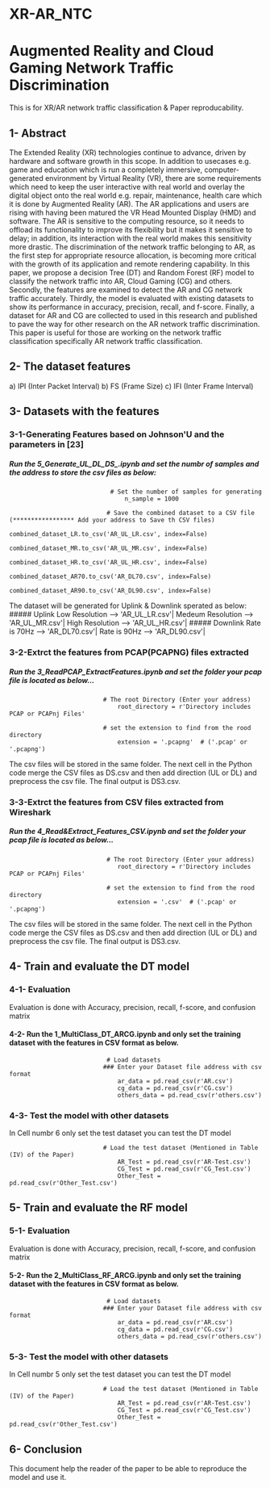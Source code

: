 # XR-AR_NTC
# Augmented Reality and Cloud Gaming Network Traffic Discrimination
This is for XR/AR network traffic classification & Paper reproducability.
## 1- Abstract
The Extended Reality (XR) technologies continue to advance, driven by hardware and software growth in this scope. In addition to usecases e.g. game and education which is run a completely immersive, computer-generated environment by Virtual Reality (VR), there are some requirements which need to keep the user interactive with real world and overlay the digital object onto the real world e.g. repair, maintenance, health care which it is done by Augmented Reality (AR). The AR applications and users are rising with having been matured the VR Head Mounted Display (HMD) and software. The AR is sensitive to the computing resource, so it needs to offload its functionality to improve its flexibility but it makes it sensitive to delay; in addition, its  interaction with the real world makes this sensitivity more drastic. The discrimination of the network traffic belonging to AR, as the first step for appropriate resource allocation, is becoming more critical with the growth of its application and remote rendering capability.  In this paper, we propose a decision Tree (DT) and Random Forest (RF) model to classify the network traffic into AR, Cloud Gaming (CG) and others. Secondly, the features are examined to detect the AR and CG network traffic accurately. Thirdly, the model is evaluated with existing datasets to show its performance in accuracy, precision, recall, and f-score. Finally, a dataset for AR and CG are collected to used in this research and published to pave the way for other research on the AR network traffic discrimination. This paper is useful for those are working on the network traffic classification specifically AR network traffic classification.
## 2- The dataset features
a) IPI (Inter Packet Interval)
b) FS (Frame Size)
c) IFI (Inter Frame Interval)
## 3- Datasets with the features
### 3-1-Generating Features based on Johnson'U and the parameters in [23]
##### Run the 5_Generate_UL_DL_DS_.ipynb and set the numbr of samples and the address to store the csv files as below:

                                # Set the number of samples for generating
                                    n_sample = 1000
                                    
                               # Save the combined dataset to a CSV file (***************** Add your address to Save th CSV files)
                                    combined_dataset_LR.to_csv('AR_UL_LR.csv', index=False)
                                    combined_dataset_MR.to_csv('AR_UL_MR.csv', index=False)
                                    combined_dataset_HR.to_csv('AR_UL_HR.csv', index=False)
                                    combined_dataset_AR70.to_csv('AR_DL70.csv', index=False)
                                    combined_dataset_AR90.to_csv('AR_DL90.csv', index=False)
  The dataset will be generated for Uplink & Downlink sperated as below:
                                #####               Uplink 
                                          Low Resolution    --> 'AR_UL_LR.csv'|
                                          Medeum Resolution --> 'AR_UL_MR.csv'|
                                          High Resolution   --> 'AR_UL_HR.csv'|
                                #####               Downlink 
                                          Rate is 70Hz --> 'AR_DL70.csv'|
                                          Rate is 90Hz --> 'AR_DL90.csv'|
  

### 3-2-Extrct the features from PCAP(PCAPNG) files extracted
##### Run the 3_ReadPCAP_ExtractFeatures.ipynb and set the folder your pcap file is located as below...

                              # The root Directory (Enter your address)
                                  root_directory = r'Directory includes PCAP or PCAPnj Files'

                              # set the extension to find from the rood directory
                                  extension = '.pcapng'  # ('.pcap' or '.pcapng')
The csv files will be stored in the same folder. The next cell in the Python code merge the CSV files 
as DS.csv and then add direction (UL or DL) and preprocess the csv file. The final output is DS3.csv. 

### 3-3-Extrct the features from CSV files extracted from Wireshark
##### Run the 4_Read&Extract_Features_CSV.ipynb  and set the folder your pcap file is located as below...

                               # The root Directory (Enter your address)
                                  root_directory = r'Directory includes PCAP or PCAPnj Files'

                               # set the extension to find from the rood directory
                                  extension = '.csv'  # ('.pcap' or '.pcapng')
The csv files will be stored in the same folder. The next cell in the Python code merge the CSV files 
as DS.csv and then add direction (UL or DL) and preprocess the csv file. The final output is DS3.csv. 

## 4- Train and evaluate the DT model
### 4-1- Evaluation
Evaluation is done with Accuracy, precision, recall, f-score, and confusion matrix

#### 4-2- Run the 1_MultiClass_DT_ARCG.ipynb and only set the training dataset with the features in CSV format as below.
                               
                               # Load datasets
                              ### Enter your Dataset file address with csv format
                                  ar_data = pd.read_csv(r'AR.csv')
                                  cg_data = pd.read_csv(r'CG.csv')
                                  others_data = pd.read_csv(r'others.csv')
### 4-3- Test the model with other datasets
In Cell numbr 6 only set the test dataset you can test the DT model
                              
                              # Load the test dataset (Mentioned in Table (IV) of the Paper)
                                  AR_Test = pd.read_csv(r'AR-Test.csv')
                                  CG_Test = pd.read_csv(r'CG_Test.csv')
                                  Other_Test = pd.read_csv(r'Other_Test.csv')


## 5- Train and evaluate the RF model
### 5-1- Evaluation
Evaluation is done with Accuracy, precision, recall, f-score, and confusion matrix

#### 5-2- Run the 2_MultiClass_RF_ARCG.ipynb and only set the training dataset with the features in CSV format as below.
                               
                               # Load datasets
                              ### Enter your Dataset file address with csv format
                                  ar_data = pd.read_csv(r'AR.csv')
                                  cg_data = pd.read_csv(r'CG.csv')
                                  others_data = pd.read_csv(r'others.csv')
### 5-3- Test the model with other datasets
In Cell numbr 5 only set the test dataset you can test the DT model
                              
                              # Load the test dataset (Mentioned in Table (IV) of the Paper)
                                  AR_Test = pd.read_csv(r'AR-Test.csv')
                                  CG_Test = pd.read_csv(r'CG_Test.csv')
                                  Other_Test = pd.read_csv(r'Other_Test.csv')


## 6- Conclusion
This document help the reader of the paper to be able to reproduce the model and use it.

